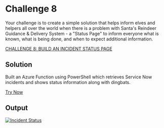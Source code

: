 # Challenge 8 

Your challenge is to create a simple solution that helps inform elves and helpers all over the world when there is a problem with Santa's Reindeer Guidance & Delivery System - a "Status Page" to inform everyone what is known,
what is being done, and when to expect additional information.

[CHALLENGE 8: BUILD AN INCIDENT STATUS PAGE](https://25daysofserverless.com/calendar/8)

## Solution

Built an Azure Function using PowerShell which retrieves Service Now incidents and shows status information along with dingbats.

[Try Now](https://iazserverless.azurewebsites.net/api/incidentstatus)

## Output

[![Incident Status](https://img.youtube.com/vi/MTwVCRWfgxI/0.jpg)](https://www.youtube.com/watch?v=MTwVCRWfgxI)